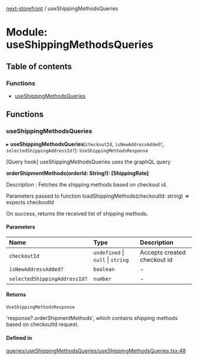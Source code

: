 [next-storefront](../README.md) / useShippingMethodsQueries

# Module: useShippingMethodsQueries

## Table of contents

### Functions

- [useShippingMethodsQueries](useShippingMethodsQueries.md#useshippingmethodsqueries)

## Functions

### useShippingMethodsQueries

▸ **useShippingMethodsQueries**(`checkoutId`, `isNewAddressAdded?`, `selectedShippingAddressId?`): `UseShippingMethodsResponse`

[Query hook] useShippingMethodsQueries uses the graphQL query

<b>orderShipmentMethods(orderId: String!): [ShippingRate]</b>

Description : Fetches the shipping methods based on checkout id.

Parameters passed to function loadShippingMethods(checkoutId: string) => expects checkoutId

On success, returns the received list of shipping methods.

#### Parameters

| Name                         | Type                              | Description                 |
| :--------------------------- | :-------------------------------- | :-------------------------- |
| `checkoutId`                 | `undefined` \| `null` \| `string` | Accepts created checkout id |
| `isNewAddressAdded?`         | `boolean`                         | -                           |
| `selectedShippingAddressId?` | `number`                          | -                           |

#### Returns

`UseShippingMethodsResponse`

'response?.orderShipmentMethods', which contains shipping methods based on checkoutId request.

#### Defined in

[queries/useShippingMethodsQueries/useShippingMethodsQueries.tsx:48](https://github.com/KiboSoftware/nextjs-storefront/blob/561a164/hooks/queries/useShippingMethodsQueries/useShippingMethodsQueries.tsx#L48)

